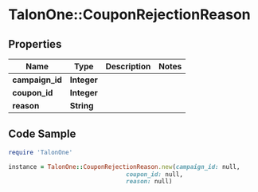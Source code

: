 # TalonOne::CouponRejectionReason

## Properties

Name | Type | Description | Notes
------------ | ------------- | ------------- | -------------
**campaign_id** | **Integer** |  | 
**coupon_id** | **Integer** |  | 
**reason** | **String** |  | 

## Code Sample

```ruby
require 'TalonOne'

instance = TalonOne::CouponRejectionReason.new(campaign_id: null,
                                 coupon_id: null,
                                 reason: null)
```


